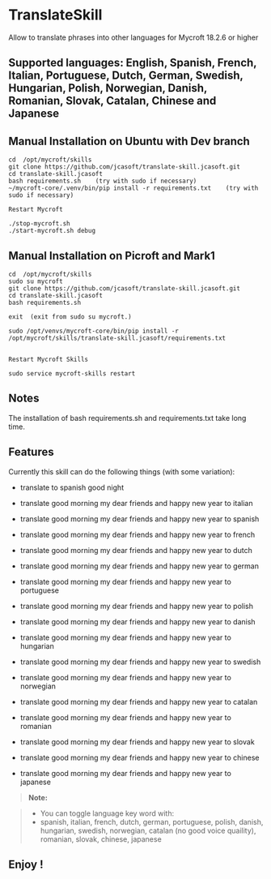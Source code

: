 **TranslateSkill**
===================

Allow to translate phrases into other languages for Mycroft 18.2.6 or higher

Supported languages:
English, Spanish, French, Italian, Portuguese, Dutch, German, Swedish, Hungarian, Polish, Norwegian, Danish, Romanian, Slovak, Catalan, Chinese and Japanese
----------


Manual Installation on Ubuntu with Dev branch
---------------------------------------------

    cd  /opt/mycroft/skills
    git clone https://github.com/jcasoft/translate-skill.jcasoft.git
    cd translate-skill.jcasoft
    bash requirements.sh    (try with sudo if necessary)
    ~/mycroft-core/.venv/bin/pip install -r requirements.txt    (try with sudo if necessary)

    Restart Mycroft

    ./stop-mycroft.sh
    ./start-mycroft.sh debug




Manual Installation on Picroft and Mark1
----------------------------------------

    cd  /opt/mycroft/skills
    sudo su mycroft
    git clone https://github.com/jcasoft/translate-skill.jcasoft.git
    cd translate-skill.jcasoft
    bash requirements.sh

    exit  (exit from sudo su mycroft.)

    sudo /opt/venvs/mycroft-core/bin/pip install -r /opt/mycroft/skills/translate-skill.jcasoft/requirements.txt


    Restart Mycroft Skills

    sudo service mycroft-skills restart



Notes
--------------------

The installation of bash requirements.sh and requirements.txt take long time.


Features
--------------------

Currently this skill can do the following things (with some variation):

- translate to spanish good night

- translate good morning my dear friends and happy new year to italian
- translate good morning my dear friends and happy new year to spanish
- translate good morning my dear friends and happy new year to french
- translate good morning my dear friends and happy new year to dutch
- translate good morning my dear friends and happy new year to german
- translate good morning my dear friends and happy new year to portuguese
- translate good morning my dear friends and happy new year to polish
- translate good morning my dear friends and happy new year to danish
- translate good morning my dear friends and happy new year to hungarian
- translate good morning my dear friends and happy new year to swedish
- translate good morning my dear friends and happy new year to norwegian
- translate good morning my dear friends and happy new year to catalan
- translate good morning my dear friends and happy new year to romanian
- translate good morning my dear friends and happy new year to slovak
- translate good morning my dear friends and happy new year to chinese
- translate good morning my dear friends and happy new year to japanese

> **Note:**

> - You can toggle language key word with:
> - spanish, italian, french, dutch, german, portuguese, polish, danish, hungarian, swedish, norwegian, catalan (no good voice quaility), romanian, slovak, chinese, japanese



**Enjoy !**
--------
